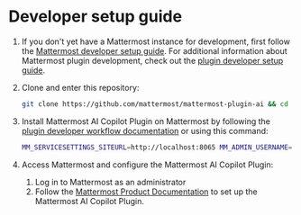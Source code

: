 # Developer setup guide

1. If you don't yet have a Mattermost instance for development, first follow the [Mattermost developer setup guide](https://developers.mattermost.com/contribute/server/developer-setup/). For additional information about Mattermost plugin development, check out the [plugin developer setup guide](https://developers.mattermost.com/integrate/plugins/developer-setup/).

1. Clone and enter this repository:

    ```bash
    git clone https://github.com/mattermost/mattermost-plugin-ai && cd mattermost-plugin-ai
    ```

1. Install Mattermost AI Copilot Plugin on Mattermost by following the [plugin developer workflow documentation](https://developers.mattermost.com/integrate/plugins/developer-workflow/) or using this command:

    ```bash
    MM_SERVICESETTINGS_SITEURL=http://localhost:8065 MM_ADMIN_USERNAME=<YOUR_USERNAME> MM_ADMIN_PASSWORD=<YOUR_PASSWORD> make deploy
    ```

1. Access Mattermost and configure the Mattermost AI Copilot Plugin:

   1. Log in to Mattermost as an administrator
   1. Follow the [Mattermost Product Documentation](https://docs.mattermost.com/configure/enable-ai-copilot.html) to set up the Mattermost AI Copilot Plugin.
